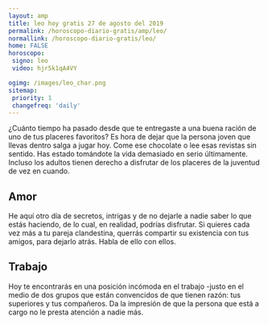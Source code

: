 ```yaml
---
layout: amp
title: leo hoy gratis 27 de agosto del 2019 
permalink: /horoscopo-diario-gratis/amp/leo/
normallink: /horoscopo-diario-gratis/leo/
home: FALSE
horoscopo:
 signo: leo
 video: hjr5k1qA4VY

ogimg: /images/leo_char.png
sitemap:
 priority: 1
 changefreq: 'daily'
---
```



¿Cuánto tiempo ha pasado desde que te entregaste a una buena ración de uno de tus placeres favoritos? Es hora de dejar que la persona joven que llevas dentro salga a jugar hoy. Come ese chocolate o lee esas revistas sin sentido. Has estado tomándote la vida demasiado en serio últimamente. Incluso los adultos tienen derecho a disfrutar de los placeres de la juventud de vez en cuando.

## Amor

He aquí otro día de secretos, intrigas y de no dejarle a nadie saber lo que estás haciendo, de lo cual, en realidad, podrías disfrutar. Si quieres cada vez más a tu pareja clandestina, querrás compartir su existencia con tus amigos, para dejarlo atrás. Habla de ello con ellos.

## Trabajo

Hoy te encontrarás en una posición incómoda en el trabajo -justo en el medio de dos grupos que están convencidos de que tienen razón: tus superiores y tus compañeros. Da la impresión de que la persona que está a cargo no le presta atención a nadie más.